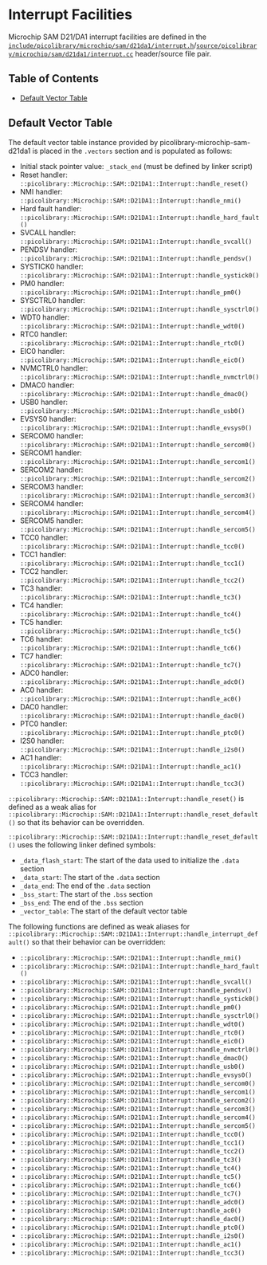 # Interrupt Facilities
Microchip SAM D21/DA1 interrupt facilities are defined in the
[`include/picolibrary/microchip/sam/d21da1/interrupt.h`](https://github.com/apcountryman/picolibrary-microchip-sam-d21da1/blob/main/include/picolibrary/microchip/sam/d21da1/interrupt.h)/[`source/picolibrary/microchip/sam/d21da1/interrupt.cc`](https://github.com/apcountryman/picolibrary-microchip-sam-d21da1/blob/main/source/picolibrary/microchip/sam/d21da1/interrupt.cc)
header/source file pair.

## Table of Contents
- [Default Vector Table](#default-vector-table)

## Default Vector Table
The default vector table instance provided by picolibrary-microchip-sam-d21da1 is placed
in the `.vectors` section and is populated as follows:
- Initial stack pointer value: `_stack_end` (must be defined by linker script)
- Reset handler: `::picolibrary::Microchip::SAM::D21DA1::Interrupt::handle_reset()`
- NMI handler: `::picolibrary::Microchip::SAM::D21DA1::Interrupt::handle_nmi()`
- Hard fault handler:
  `::picolibrary::Microchip::SAM::D21DA1::Interrupt::handle_hard_fault()`
- SVCALL handler: `::picolibrary::Microchip::SAM::D21DA1::Interrupt::handle_svcall()`
- PENDSV handler: `::picolibrary::Microchip::SAM::D21DA1::Interrupt::handle_pendsv()`
- SYSTICK0 handler: `::picolibrary::Microchip::SAM::D21DA1::Interrupt::handle_systick0()`
- PM0 handler: `::picolibrary::Microchip::SAM::D21DA1::Interrupt::handle_pm0()`
- SYSCTRL0 handler: `::picolibrary::Microchip::SAM::D21DA1::Interrupt::handle_sysctrl0()`
- WDT0 handler: `::picolibrary::Microchip::SAM::D21DA1::Interrupt::handle_wdt0()`
- RTC0 handler: `::picolibrary::Microchip::SAM::D21DA1::Interrupt::handle_rtc0()`
- EIC0 handler: `::picolibrary::Microchip::SAM::D21DA1::Interrupt::handle_eic0()`
- NVMCTRL0 handler: `::picolibrary::Microchip::SAM::D21DA1::Interrupt::handle_nvmctrl0()`
- DMAC0 handler: `::picolibrary::Microchip::SAM::D21DA1::Interrupt::handle_dmac0()`
- USB0 handler: `::picolibrary::Microchip::SAM::D21DA1::Interrupt::handle_usb0()`
- EVSYS0 handler: `::picolibrary::Microchip::SAM::D21DA1::Interrupt::handle_evsys0()`
- SERCOM0 handler: `::picolibrary::Microchip::SAM::D21DA1::Interrupt::handle_sercom0()`
- SERCOM1 handler: `::picolibrary::Microchip::SAM::D21DA1::Interrupt::handle_sercom1()`
- SERCOM2 handler: `::picolibrary::Microchip::SAM::D21DA1::Interrupt::handle_sercom2()`
- SERCOM3 handler: `::picolibrary::Microchip::SAM::D21DA1::Interrupt::handle_sercom3()`
- SERCOM4 handler: `::picolibrary::Microchip::SAM::D21DA1::Interrupt::handle_sercom4()`
- SERCOM5 handler: `::picolibrary::Microchip::SAM::D21DA1::Interrupt::handle_sercom5()`
- TCC0 handler: `::picolibrary::Microchip::SAM::D21DA1::Interrupt::handle_tcc0()`
- TCC1 handler: `::picolibrary::Microchip::SAM::D21DA1::Interrupt::handle_tcc1()`
- TCC2 handler: `::picolibrary::Microchip::SAM::D21DA1::Interrupt::handle_tcc2()`
- TC3 handler: `::picolibrary::Microchip::SAM::D21DA1::Interrupt::handle_tc3()`
- TC4 handler: `::picolibrary::Microchip::SAM::D21DA1::Interrupt::handle_tc4()`
- TC5 handler: `::picolibrary::Microchip::SAM::D21DA1::Interrupt::handle_tc5()`
- TC6 handler: `::picolibrary::Microchip::SAM::D21DA1::Interrupt::handle_tc6()`
- TC7 handler: `::picolibrary::Microchip::SAM::D21DA1::Interrupt::handle_tc7()`
- ADC0 handler: `::picolibrary::Microchip::SAM::D21DA1::Interrupt::handle_adc0()`
- AC0 handler: `::picolibrary::Microchip::SAM::D21DA1::Interrupt::handle_ac0()`
- DAC0 handler: `::picolibrary::Microchip::SAM::D21DA1::Interrupt::handle_dac0()`
- PTC0 handler: `::picolibrary::Microchip::SAM::D21DA1::Interrupt::handle_ptc0()`
- I2S0 handler: `::picolibrary::Microchip::SAM::D21DA1::Interrupt::handle_i2s0()`
- AC1 handler: `::picolibrary::Microchip::SAM::D21DA1::Interrupt::handle_ac1()`
- TCC3 handler: `::picolibrary::Microchip::SAM::D21DA1::Interrupt::handle_tcc3()`

`::picolibrary::Microchip::SAM::D21DA1::Interrupt::handle_reset()` is defined as a weak
alias for `::picolibrary::Microchip::SAM::D21DA1::Interrupt::handle_reset_default()` so
that its behavior can be overridden.

`::picolibrary::Microchip::SAM::D21DA1::Interrupt::handle_reset_default()` uses the
following linker defined symbols:
- `_data_flash_start`: The start of the data used to initialize the `.data` section
- `_data_start`: The start of the `.data` section
- `_data_end`: The end of the `.data` section
- `_bss_start`: The start of the `.bss` section
- `_bss_end`: The end of the `.bss` section
- `_vector_table`: The start of the default vector table

The following functions are defined as weak aliases for
`::picolibrary::Microchip::SAM::D21DA1::Interrupt::handle_interrupt_default()` so that
their behavior can be overridden:
- `::picolibrary::Microchip::SAM::D21DA1::Interrupt::handle_nmi()`
- `::picolibrary::Microchip::SAM::D21DA1::Interrupt::handle_hard_fault()`
- `::picolibrary::Microchip::SAM::D21DA1::Interrupt::handle_svcall()`
- `::picolibrary::Microchip::SAM::D21DA1::Interrupt::handle_pendsv()`
- `::picolibrary::Microchip::SAM::D21DA1::Interrupt::handle_systick0()`
- `::picolibrary::Microchip::SAM::D21DA1::Interrupt::handle_pm0()`
- `::picolibrary::Microchip::SAM::D21DA1::Interrupt::handle_sysctrl0()`
- `::picolibrary::Microchip::SAM::D21DA1::Interrupt::handle_wdt0()`
- `::picolibrary::Microchip::SAM::D21DA1::Interrupt::handle_rtc0()`
- `::picolibrary::Microchip::SAM::D21DA1::Interrupt::handle_eic0()`
- `::picolibrary::Microchip::SAM::D21DA1::Interrupt::handle_nvmctrl0()`
- `::picolibrary::Microchip::SAM::D21DA1::Interrupt::handle_dmac0()`
- `::picolibrary::Microchip::SAM::D21DA1::Interrupt::handle_usb0()`
- `::picolibrary::Microchip::SAM::D21DA1::Interrupt::handle_evsys0()`
- `::picolibrary::Microchip::SAM::D21DA1::Interrupt::handle_sercom0()`
- `::picolibrary::Microchip::SAM::D21DA1::Interrupt::handle_sercom1()`
- `::picolibrary::Microchip::SAM::D21DA1::Interrupt::handle_sercom2()`
- `::picolibrary::Microchip::SAM::D21DA1::Interrupt::handle_sercom3()`
- `::picolibrary::Microchip::SAM::D21DA1::Interrupt::handle_sercom4()`
- `::picolibrary::Microchip::SAM::D21DA1::Interrupt::handle_sercom5()`
- `::picolibrary::Microchip::SAM::D21DA1::Interrupt::handle_tcc0()`
- `::picolibrary::Microchip::SAM::D21DA1::Interrupt::handle_tcc1()`
- `::picolibrary::Microchip::SAM::D21DA1::Interrupt::handle_tcc2()`
- `::picolibrary::Microchip::SAM::D21DA1::Interrupt::handle_tc3()`
- `::picolibrary::Microchip::SAM::D21DA1::Interrupt::handle_tc4()`
- `::picolibrary::Microchip::SAM::D21DA1::Interrupt::handle_tc5()`
- `::picolibrary::Microchip::SAM::D21DA1::Interrupt::handle_tc6()`
- `::picolibrary::Microchip::SAM::D21DA1::Interrupt::handle_tc7()`
- `::picolibrary::Microchip::SAM::D21DA1::Interrupt::handle_adc0()`
- `::picolibrary::Microchip::SAM::D21DA1::Interrupt::handle_ac0()`
- `::picolibrary::Microchip::SAM::D21DA1::Interrupt::handle_dac0()`
- `::picolibrary::Microchip::SAM::D21DA1::Interrupt::handle_ptc0()`
- `::picolibrary::Microchip::SAM::D21DA1::Interrupt::handle_i2s0()`
- `::picolibrary::Microchip::SAM::D21DA1::Interrupt::handle_ac1()`
- `::picolibrary::Microchip::SAM::D21DA1::Interrupt::handle_tcc3()`
